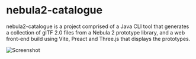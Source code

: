 # nebula2-catalogue

nebula2-catalogue is a project comprised of a Java CLI tool that generates a collection of glTF 2.0 files from a Nebula 2 prototype library,
and a web front-end build using Vite, Preact and Three.js that displays the prototypes.

![Screenshot](https://join-the.astolfo.life/Q87icBEl.png)
